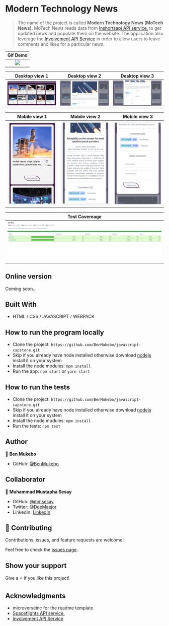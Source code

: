 # Modern Technology News

> The name of the project is called **Modern Technology News (MoTech News)**. MoTech News reads data from [Inshortsapi API service.](https://inshortsapi.vercel.app/news?category=technology) to get updated news and populate them on the website. The application also leverage the [Involvement API Service](https://www.notion.so/microverse/Involvement-API-869e60b5ad104603aa6db59e08150270) in order to allow users to leave comments and likes for a particular news.

Gif Demo                                                                                                                                 |
:---------------------------------------------------------------------------------------------------------------------------------------:|
![](./src/assets/images/web-based-api.gif)                                                                                               |

Desktop view 1                               |Desktop view 2                               |Desktop view 3                               |
:-------------------------------------------:|:-------------------------------------------:|:-------------------------------------------:|
![](./src/assets/images/img1.png)            |![](./src/assets/images/img2.png)            |![](./src/assets/images/img3.png)            |

Mobile view 1                                |Mobile view 2                                |Mobile view 3                                |
:-------------------------------------------:|:-------------------------------------------:|:-------------------------------------------:|
![](./src/assets/images/img4.png)            |![](./src/assets/images/img5.png)            |![](./src/assets/images/img6.png)            |


Test Covereage                                                                                                                           |
:---------------------------------------------------------------------------------------------------------------------------------------:|
![](./src/assets/images/test-coverage.png)                                                                                               |

## Online version
Coming soon...

## Built With

- HTML / CSS / JAVASCRIPT / WEBPACK

## How to run the program locally
- Clone the project: ```https://github.com/BenMukebo/javascript-capstone.git```
- Skip if you already have node installed otherwise download [nodejs](https://nodejs.org/en/download/) install it on your system
- Install the node modules: ```npm install```
- Run the app: ```npm start``` or ```yarn start```

## How to run the tests
- Clone the project: ```https://github.com/BenMukebo/javascript-capstone.git```
- Skip if you already have node installed otherwise download [nodejs](https://nodejs.org/en/download/) install it on your system
- Install the node modules: ```npm install```
- Run the tests: ```npm test```

## Author

👤 **Ben Mukebo**

- GitHub: [@BenMukebo](https://github.com/BenMukebo)

## Collaborator

👤 **Muhammad Mustapha Sesay**

- GitHub: [@mmsesay](https://github.com/mmsesay)
- Twitter: [@DeeMaejor](https://twitter.com/DeeMaejor)
- LinkedIn: [LinkedIn](https://linkedin.com/in/muhammad-m-sesay)

## 🤝 Contributing

Contributions, issues, and feature requests are welcome!

Feel free to check the [issues page](../../issues/).

## Show your support

Give a ⭐️ if you like this project!

## Acknowledgments
- microverseinc for the readme template
- [Spaceflights API service.](https://api.spaceflightnewsapi.net/v3/documentation#)
- [Involvement API Service](https://www.notion.so/microverse/Involvement-API-869e60b5ad104603aa6db59e08150270)
